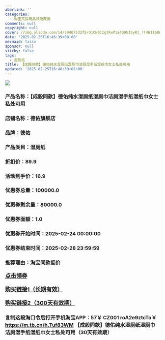 ```yaml
---
abbrlink: ''
categories:
  - 淘宝天猫商品领隐藏券
comments: null
copyright: null
cover: //img.alicdn.com/i4/2940753275/O1CN01Ig7KwP1a409UI5yR1_!!4611686018427385211-0-item_pic.jpg
date: '2025-02-25T16:46:39+08:00'
mermaid: false
sponsor: null
sticky: false
tags:
  - 湿厕纸
title: 【成毅同款】德佑纯水湿厕纸湿厕巾洁厕湿手纸湿纸巾女士私处可用
updated: '2025-02-25T16:46:39+08:00'
--- 
```


![](//img.alicdn.com/i4/2940753275/O1CN01Ig7KwP1a409UI5yR1_!!4611686018427385211-0-item_pic.jpg)

### 产品名称：【成毅同款】德佑纯水湿厕纸湿厕巾洁厕湿手纸湿纸巾女士私处可用
### 店铺名称：德佑旗舰店
### 品牌：德佑
### 产品类目：湿厕纸
### 折扣价：89.9
### 活动到手价：16.9
### 优惠券总量：100000.0
### 优惠券剩余量：80000.0
### 优惠券面额：1.0
### 优惠券开始时间：2025-02-24 00:00:00	
### 优惠券结束时间：2025-02-28 23:59:59	
### 推荐理由：淘宝同款低价

<p style="font-size: 18px; font-weight: bold;">
  <a href="https://uland.taobao.com/coupon/edetail?e=EdV3dGwkiEClhHvvyUNXZfh8CuWt5YH5OVuOuRD5gLJMmdsrkidbOWBzzpT26idJuvukUpN4XHiJVaVQBjVz%2Fn9BqRmoJEPjy7Zi5WvKVnWNflBtIlQWMAgWkz7NQJ0LNfc30i%2FF%2BJPyMW3eIAWKRa6LeGhgJY%2B%2F7NjcxRIBfQbVM%2Fe4LpP7Oq9ple94x%2FzCShl8PoUtfbQJDZ2vJ%2BLS7tWC1L4prmAll9JUUlFRIV%2BKKoz%2FahSTdjW6CW2SaWtRHsHfkY5nVlAaQcAM%2Fbtha4WOZ0saPRR0mhgVhWSrBOvdjLy%2BZMwSVGzdDnlNOv1D7hvEL7vMl9D6egOBM2HCYw%3D%3D&traceId=0b0d7bc517407225632653497d12f7&union_lens=lensId%3AOPT%401740722564%402132da6c_0e16_1954b266d03_11fe%4001%40eyJmbG9vcklkIjo3MzM1NH0ie" target="_blank">点击领券</a>
</p>
<p style="font-size: 18px; font-weight: bold;">
  <a href="https://s.click.taobao.com/t?e=m%3D2%26s%3D9btYMkh%2FGsdw4vFB6t2Z2ueEDrYVVa64K7Vc7tFgwiHjf2vlNIV67k2Uw6Vjz9mVxlg8LvO%2Bev%2F3ID%2FV1RqsF4wnCJeELi4I%2FIEn%2BS1IjHAB0ghlTd7WlZVm%2FOAUUFw71qrpxiwMoCNxc1AtbZGVS%2Fj8jgjUJellO%2FvD%2FG8IJTcLZMqoQW%2BfuKGzo1lVxIioRPKbSRo16wr3tknuojpGUNscOK%2FV2XUnLOSSt2wlMUD9E4JiV1mbPPxEy7MNrJb%2FM4cQAh9DXs6RmfcD0XF1fgX7qpY2hN8aTc7jC1Dcr3RdeEqtwEl0zBoJI%2BzBOfeNQuX4YHwp3%2FCiZ%2BQMlGz6FQ%3D%3D" target="_blank">购买链接1（长期有效）</a>
</p>
<p style="font-size: 18px; font-weight: bold;">
  <a href="https://s.click.taobao.com/4I0NRYs" target="_blank">购买链接2（300天有效期）</a>
</p>

### 复制这段淘口令后打开手机淘宝APP：57￥ CZ001 roA2e9ztcTo￥ https://m.tb.cn/h.Tuf83WM  【成毅同款】德佑纯水湿厕纸湿厕巾洁厕湿手纸湿纸巾女士私处可用（30天有效期）
